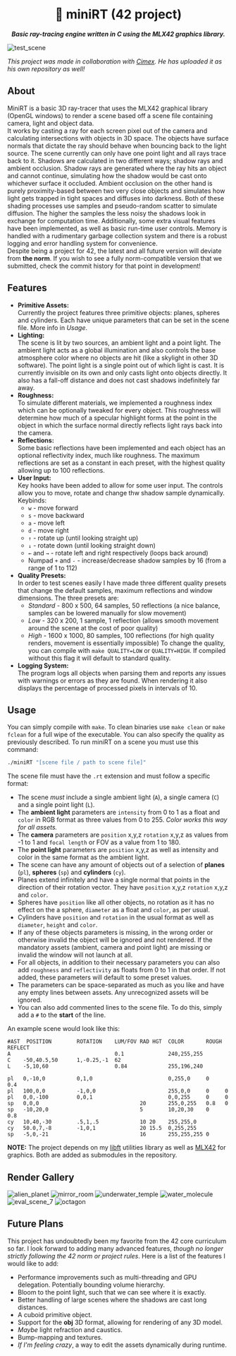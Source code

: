 <div align="center">
  <h1>
    🌟 miniRT (42 project)
  </h1>
  <p>
    <b><i>Basic ray-tracing engine written in C using the MLX42 graphics library.</i></b>
  </p>
</div>

![test_scene](screenshots/test_scene.png)

_This project was made in collaboration with [Cimex](https://github.com/Cimex404). He has uploaded it as his own repository as well!_

## About
MiniRT is a basic 3D ray-tracer that uses the MLX42 graphical library (OpenGL windows) to render a scene based off a scene file containing camera, light and object data.\
It works by casting a ray for each screen pixel out of the camera and calculating intersections with objects in 3D space. The objects have surface normals that dictate the ray should behave when bouncing back to the light source. The scene currently can only have one point light and all rays trace back to it. Shadows are calculated in two different ways; shadow rays and ambient occlusion. Shadow rays are generated where the ray hits an object and cannot continue, simulating how the shadow would be cast onto whichever surface it occluded. Ambient occlusion on the other hand is purely proximity-based between two very close objects and simulates how light gets trapped in tight spaces and diffuses into darkness. Both of these shading processes use samples and pseudo-random scatter to simulate diffusion. The higher the samples the less noisy the shadows look in exchange for computation time. Additionally, some extra visual features have been implemented, as well as basic run-time user controls. Memory is handled with a rudimentary garbage collection system and there is a robust logging and error handling system for convenience.\
Despite being a project for 42, the latest and all future version will deviate from **the norm**. If you wish to see a fully norm-compatible version that we submitted, check the commit history for that point in development!

## Features
- **Primitive Assets:**\
	Currently the project features three primitive objects: planes, spheres and cylinders. Each have unique parameters that can be set in the scene file. More info in _Usage_.
- **Lighting:**\
	The scene is lit by two sources, an ambient light and a point light. The ambient light acts as a global illumination and also controls the base atmosphere color where no objects are hit (like a skylight in other 3D software). The point light is a single point out of which light is cast. It is currently invisible on its own and only casts light onto objects directly. It also has a fall-off distance and does not cast shadows indefinitely far away.
- **Roughness:**\
	To simulate different materials, we implemented a roughness index which can be optionally tweaked for every object. This roughness will determine how much of a specular highlight forms at the point in the object in which the surface normal directly reflects light rays back into the camera.
- **Reflections:**\
	Some basic reflections have been implemented and each object has an optional reflectivity index, much like roughness. The maximum reflections are set as a constant in each preset, with the highest quality allowing up to 100 reflections.
- **User Input:**\
	Key hooks have been added to allow for some user input. The controls allow you to move, rotate and change thw shadow sample dynamically.
	Keybinds:
	- `w` - move forward
	- `s` - move backward
	- `a` - move left
	- `d` - move right
	- `↑` - rotate up (until looking straight up)
	- `↓` - rotate down (until looking straight down)
	- `←` and `→` - rotate left and right respectively (loops back around)
	- Numpad `+` and `-` - increase/decrease shadow samples by 16 (from a range of 1 to 112)
- **Quality Presets:**\
	In order to test scenes easily I have made three different quality presets that change the default samples, maximum reflections and window dimensions. The three presets are:
	- _Standard_ - 800 x 500, 64 samples, 50 reflections (a nice balance, samples can be lowered manually for slow movement)
	- _Low_ - 320 x 200, 1 sample, 1 reflection (allows smooth movement around the scene at the cost of poor quality)
	- _High_ - 1600 x 1000, 80 samples, 100 reflections (for high quality renders, movement is essentially impossible)
	To change the quality, you can compile with `make QUALITY=LOW` or `QUALITY=HIGH`. If compiled without this flag it will default to standard quality.
- **Logging System:**\
	The program logs all objects when parsing them and reports any issues with warnings or errors as they are found. When rendering it also displays the percentage of processed pixels in intervals of 10.

## Usage
You can simply compile with `make`. To clean binaries use `make clean` or `make fclean` for a full wipe of the executable. You can also specify the quality as previously described.
To run miniRT on a scene you must use this command:

```bash
./miniRT "[scene file / path to scene file]"
```

The scene file must have the `.rt` extension and must follow a specific format:
- The scene _must_ include a single ambient light (`A`), a single camera (`C`) and a single point light (`L`).
- The **ambient light** parameters are `intensity` from 0 to 1 as a float and `color` in RGB format as three values from 0 to 255. _Color works this way for all assets._
- The **camera** parameters are `position` x,y,z `rotation` x,y,z as values from -1 to 1 and `focal length` or FOV as a value from 1 to 180.
- The **point light** parameters are `position` x,y,z as well as intensity and color in the same format as the ambient light.
- The scene can have any amount of objects out of a selection of **planes** (`pl`), **spheres** (`sp`) and **cylinders** (`cy`).
- Planes extend infinitely and have a single normal that points in the direction of their rotation vector. They have `position` x,y,z `rotation` x,y,z and `color`.
- Spheres have `position` like all other objects, no rotation as it has no effect on the a sphere, `diameter` as a float and `color`, as per usual.
- Cylinders have `position` and `rotation` in the usual format as well as `diameter`, `height` and `color`.
- If any of these objects parameters is missing, in the wrong order or otherwise invalid the object will be ignored and not rendered. If the mandatory assets (ambient, camera and point light) are missing or invalid the window will not launch at all.
- For all objects, in addition to their necessary parameters you can also add `roughness` and `reflectivity` as floats from 0 to 1 in that order. If not added, these parameters will default to some preset values.
- The parameters can be space-separated as much as you like and have any empty lines between assets. Any unrecognized assets will be ignored.
- You can also add commented lines to the scene file. To do this, simply add a `#` to the **start** of the line.

An example scene would look like this:
```rt
#AST  POSITION        ROTATION    LUM/FOV RAD HGT  COLOR       ROUGH REFLECT
A                                 0.1              240,255,255
C    -50,40.5,50      1,-0.25,-1  62
L    -5,10,60                     0.84             255,196,240

pl   0,-10,0          0,1,0                        0,255,0     0     0.4
pl   100,0,0          -1,0,0                       255,0,0     0     0
pl   0,0,-100         0,0,1                        0,0,255     0     0
sp   0,0,0                                20       255,0,255   0.8   0
sp   -10,20,0                             5        10,20,30    0     0.8
cy   10,40,-30        .5,1,.5             10 20    255,255,0
cy   50.0,7,-8        -1,0,1              20 15.5  0,255,255
sp   -5,0,-21                             16       255,255,255 0
```

**NOTE:** The project depends on my [libft](https://github.com/N03l-MG/libft) utilities library as well as [MLX42](https://github.com/codam-coding-college/MLX42) for graphics. Both are added as submodules in the repository.

## Render Gallery
![alien_planet](screenshots/alien_planet.png)
![mirror_room](screenshots/mirror_room.png)
![underwater_temple](screenshots/underwater_temple.png)
![water_molecule](screenshots/water_molecule.png)
![eval_scene_7](screenshots/eval_scene_7.png)
![octagon](screenshots/octagon.png)

## Future Plans
This project has undoubtedly been my favorite from the 42 core curriculum so far. I look forward to adding many advanced features, _though no longer strictly following the 42 norm or project rules_.
Here is a list of the features I would like to add:
- Performance improvements such as multi-threading and GPU delegation. Potentially bounding volume hierarchy.
- Bloom to the point light, such that we can see where it is exactly.
- Better handling of large scenes where the shadows are cast long distances.
- A cuboid primitive object.
- Support for the **obj** 3D format, allowing for rendering of any 3D model.
- _Maybe_ light refraction and caustics.
- Bump-mapping and textures.
- _If I'm feeling crazy_, a way to edit the assets dynamically during runtime.
